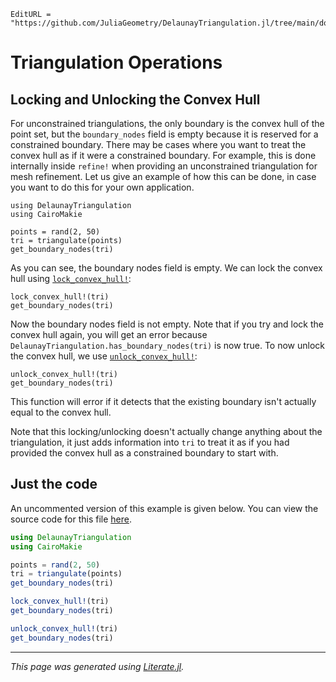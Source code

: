 ```@meta
EditURL = "https://github.com/JuliaGeometry/DelaunayTriangulation.jl/tree/main/docs/src/literate_tutorials/operations_convex_hull_locking.jl"
```

# Triangulation Operations
## Locking and Unlocking the Convex Hull

For unconstrained triangulations, the only boundary
is the convex hull of the point set, but the
`boundary_nodes` field is empty because it is reserved
for a constrained boundary. There may be cases where
you want to treat the convex hull as if it were a
constrained boundary. For example, this is done internally
inside `refine!` when providing an unconstrained triangulation
for mesh refinement. Let us give an example of how this can be done,
in case you want to do this for your own application.

````@example operations_convex_hull_locking
using DelaunayTriangulation
using CairoMakie

points = rand(2, 50)
tri = triangulate(points)
get_boundary_nodes(tri)
````

As you can see, the boundary nodes field is empty.
We can lock the convex hull using [`lock_convex_hull!`](@ref):

````@example operations_convex_hull_locking
lock_convex_hull!(tri)
get_boundary_nodes(tri)
````

Now the boundary nodes field is not empty. Note that if you try
and lock the convex hull again, you will get an error because
`DelaunayTriangulation.has_boundary_nodes(tri)` is now true.
To now unlock the convex hull, we use [`unlock_convex_hull!`](@ref):

````@example operations_convex_hull_locking
unlock_convex_hull!(tri)
get_boundary_nodes(tri)
````

This function will error if it detects that the existing boundary
isn't actually equal to the convex hull.

Note that this locking/unlocking doesn't actually change anything about the triangulation,
it just adds information into `tri` to treat it as if you had provided
the convex hull as a constrained boundary to start with.

## Just the code
An uncommented version of this example is given below.
You can view the source code for this file [here](https://github.com/JuliaGeometry/DelaunayTriangulation.jl/tree/main/docs/src/literate_tutorials/operations_convex_hull_locking.jl).

```julia
using DelaunayTriangulation
using CairoMakie

points = rand(2, 50)
tri = triangulate(points)
get_boundary_nodes(tri)

lock_convex_hull!(tri)
get_boundary_nodes(tri)

unlock_convex_hull!(tri)
get_boundary_nodes(tri)
```

---

*This page was generated using [Literate.jl](https://github.com/fredrikekre/Literate.jl).*

